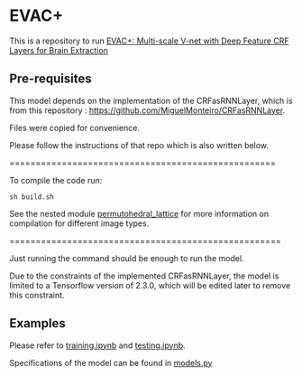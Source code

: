 # EVAC+
This is a repository to run [EVAC+: Multi-scale V-net with Deep Feature CRF Layers for Brain Extraction](https://arxiv.org/abs/2206.02837)

## Pre-requisites

This model depends on the implementation of the CRFasRNNLayer, which is from this repository : https://github.com/MiguelMonteiro/CRFasRNNLayer.

Files were copied for convenience.

Please follow the instructions of that repo which is also written below.

===================================================

To compile the code run:
````
sh build.sh
````

See the nested module [permutohedral_lattice](https://github.com/MiguelMonteiro/permutohedral_lattice) for more information on compilation for different image types.

====================================================

Just running the command should be enough to run the model.

Due to the constraints of the implemented CRFasRNNLayer, the model is limited to a Tensorflow version of 2.3.0, which will be edited later to remove this constraint.

## Examples

Please refer to [training.ipynb](training.ipynb) and [testing.ipynb](testing.ipynb).

Specifications of the model can be found in [models.py](models.py)

